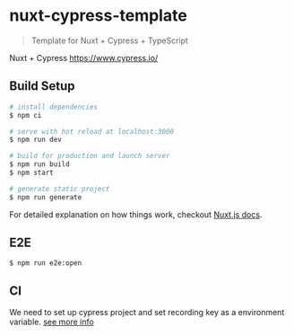 # nuxt-cypress-template

> Template for Nuxt + Cypress + TypeScript

Nuxt + Cypress https://www.cypress.io/

## Build Setup

```bash
# install dependencies
$ npm ci

# serve with hot reload at localhost:3000
$ npm run dev

# build for production and launch server
$ npm run build
$ npm start

# generate static project
$ npm run generate
```

For detailed explanation on how things work, checkout [Nuxt.js docs](https://nuxtjs.org).

## E2E

```
$ npm run e2e:open
```

## CI

We need to set up cypress project and set recording key as a environment variable.
[see more info](https://docs.cypress.io/guides/core-concepts/dashboard-service.html#Projects)

